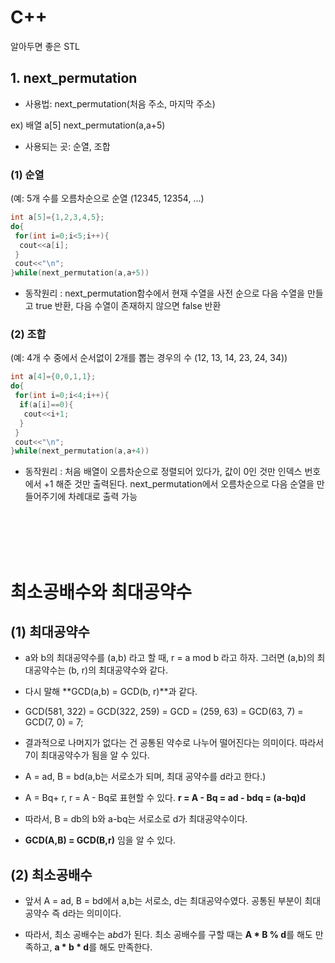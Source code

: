 
# C++

알아두면 좋은 STL 
## 1. next_permutation

- 사용법: next_permutation(처음 주소, 마지막 주소)


ex) 배열 a[5]
next_permutation(a,a+5)

- 사용되는 곳: 순열, 조합

### (1) 순열

(예: 5개 수를 오름차순으로 순열 (12345, 12354, ...)

```c++
int a[5]={1,2,3,4,5};
do{
 for(int i=0;i<5;i++){
  cout<<a[i];
 }
 cout<<"\n";
}while(next_permutation(a,a+5))
```

- 동작원리 : next_permutation함수에서 현재 수열을 사전 순으로 다음 수열을 만들고 true 반환, 다음 수열이 존재하지 않으면 false 반환

 ### (2) 조합

(예: 4개 수 중에서 순서없이 2개를 뽑는 경우의 수 (12, 13, 14, 23, 24, 34))

```c++
int a[4]={0,0,1,1};
do{
 for(int i=0;i<4;i++){
  if(a[i]==0){
   cout<<i+1;
  }
 }
 cout<<"\n";
}while(next_permutation(a,a+4))
```

- 동작원리 : 처음 배열이 오름차순으로 정렬되어 있다가, 값이 0인 것만 인덱스 번호에서 +1 해준 것만 출력된다. next_permutation에서 오름차순으로 다음 순열을 만들어주기에 차례대로 출력 가능


<BR>
<bR>
<BR>
<BR>


# 최소공배수와 최대공약수 

## (1) 최대공약수

- a와 b의 최대공약수를 (a,b) 라고 할 때, r = a mod b 라고 하자. 그러면 (a,b)의 최대공약수는 (b, r)의 최대공약수와 같다.

- 다시 말해 **GCD(a,b) = GCD(b, r)**과 같다.

- GCD(581, 322) = GCD(322, 259) = GCD = (259, 63) = GCD(63, 7) = GCD(7, 0) = 7;

- 결과적으로 나머지가 없다는 건 공통된 약수로 나누어 떨어진다는 의미이다. 따라서 7이 최대공약수가 됨을 알 수 있다.

- A = ad, B = bd(a,b는 서로소가 되며, 최대 공약수를 d라고 한다.)

- A = Bq+ r, r = A - Bq로 표현할 수 있다.
**r = A - Bq = ad - bdq = (a-bq)d**

- 따라서, B = db의 b와 a-bq는 서로소로 d가 최대공약수이다.

- **GCD(A,B) = GCD(B,r)** 임을 알 수 있다.

## (2) 최소공배수

- 앞서 A = ad, B = bd에서 a,b는 서로소, d는 최대공약수였다. 공통된 부분이 최대공약수 즉 d라는 의미이다.

- 따라서, 최소 공배수는 a*b*d가 된다.
최소 공배수를 구할 때는 **A * B % d**를 해도 만족하고, 
**a * b * d**를 해도 만족한다. 